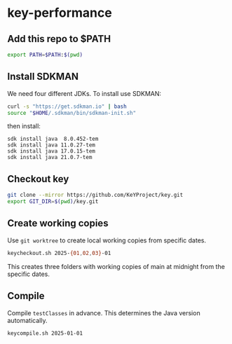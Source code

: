 # key-performance

## Add this repo to $PATH

```bash 
export PATH=$PATH:$(pwd)
```

## Install SDKMAN 

We need four different JDKs. To install use SDKMAN: 

```bash 
curl -s "https://get.sdkman.io" | bash
source "$HOME/.sdkman/bin/sdkman-init.sh"
``` 

then install: 

```
sdk install java  8.0.452-tem
sdk install java 11.0.27-tem
sdk install java 17.0.15-tem
sdk install java 21.0.7-tem
```


## Checkout key

```bash 
git clone --mirror https://github.com/KeYProject/key.git
export GIT_DIR=$(pwd)/key.git
```


## Create working copies

Use `git worktree` to create local working copies from specific dates. 

```bash 
keycheckout.sh 2025-{01,02,03}-01
```

This creates three folders with working copies of main at midnight from the specific dates.


## Compile

Compile `testClasses` in advance. This determines the Java version automatically.

```bash 
keycompile.sh 2025-01-01 
```



